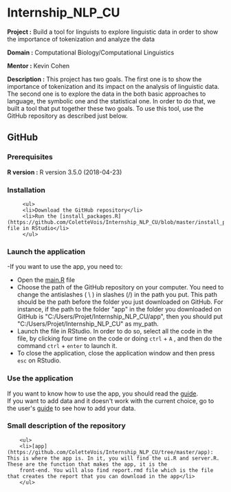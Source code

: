 # Internship_NLP_CU

**Project :** Build a tool for linguists to explore linguistic data in order to show the importance of tokenization and analyze the data

**Domain :** Computational Biology/Computational Linguistics

**Mentor :** Kevin Cohen

**Description :** This project has two goals. The first one is to show the importance of tokenization and its impact on the analysis of linguistic data. The second one is to explore the data in the both basic approaches to language, the symbolic one and the statistical one. In order to do that, we built a tool that put together these two goals. To use this tool, use the GitHub repository as described just below.

## GitHub

### Prerequisites

**R version :**  R version 3.5.0 (2018-04-23) <br />

### Installation

         <ul>
         <li>Download the GitHub repository</li>
         <li>Run the [install_packages.R](https://github.com/ColetteVois/Internship_NLP_CU/blob/master/install_packages.R) file in RStudio</li>
         </ul>
         
### Launch the application

  -If you want to use the app, you need to: 
         <ul>
        <li>Open the [main.R](https://github.com/ColetteVois/Internship_NLP_CU/blob/master/main.R) file</li>
        <li>Choose the path of the GitHub repository on your computer. You need to change the antislashes ( \ ) in slashes (/) in the path you put.
          This path should be the path before the folder you just downloaded on GitHub. For instance, if the path to the folder "app" in the folder you downloaded on GitHub is "C:/Users/Projet/Internship_NLP_CU/app", then you should put "C:/Users/Projet/Internship_NLP_CU" as my_path.  </li>
        <li>Launch the file in RStudio. In order to do so, select all the code in the file, by clicking four time on the code or doing `ctrl` + `A` , and then do the command `ctrl` + `enter` to launch it.</li>
        <li> To close the application, close the application window and then press `esc` on RStudio. </li>
        </ul>

        
### Use the application

  If you want to know how to use the app, you should read the [guide](https://github.com/ColetteVois/Internship_NLP_CU/blob/master/guide/guide_word.docx).<br />
  If you want to add data and it doesn't work with the current choice, go to the user's [guide](https://github.com/ColetteVois/Internship_NLP_CU/blob/master/guide/guide_word.docx) to see how to add your data.
  
### Small description of the repository

        <ul>
        <li>[app](https://github.com/ColetteVois/Internship_NLP_CU/tree/master/app): This is where the app is. In it, you will find the ui.R and server.R. These are the function that makes the app, it is the                                    
        front-end. You will also find report.rmd file which is the file that creates the report that you can download in the app</li>
        </ul>
        
